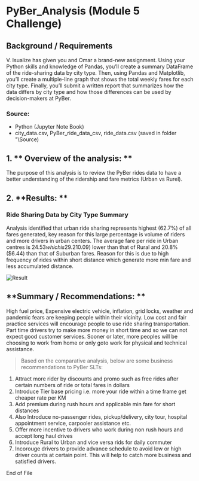 # PyBer_Analysis (Module 5 Challenge)

## **Background / Requirements**
V. Isualize has given you and Omar a brand-new assignment. Using your Python skills and knowledge of Pandas, you’ll create a summary DataFrame of the ride-sharing data by city type. Then, using Pandas and Matplotlib, you’ll create a multiple-line graph that shows the total weekly fares for each city type. Finally, you’ll submit a written report that summarizes how the data differs by city type and how those differences can be used by decision-makers at PyBer.

### **Source:** 
- Python (Jupyter Note Book) 
- city_data.csv, PyBer_ride_data_csv, ride_data.csv (saved in folder "\Source)

## 1. ** Overview of the analysis: **
The purpose of this analysis is to review the PyBer rides data to have a better understanding of the ridership and fare metrics (Urban vs Rurel).

## 2. **Results: **

### Ride Sharing Data by City Type Summary


Analysis identified that urban ride sharing represents highest (62.7%) of all fares generated, key reason for this large percentage is volume of riders and more drivers in urban centers. The average fare per ride in Urban centres is $24.53 which is 29.2% ($10.09) lower than that of Rural and 20.8% ($6.44) than that of Suburban fares. Reason for this is due to high frequency of rides within short distance which generate more min fare and less accumulated distance.

![Result](https://user-images.githubusercontent.com/90229438/152299645-b46e813d-4301-40c6-bd23-57bf3f99a12d.PNG)


## **Summary / Recommendations: **

High fuel price, Expensive electric vehicle, inflation, grid locks, weather and pandemic fears are keeping people within their vicinity. Low cost and fair practice services will encourage people to use ride sharing transportation. Part time drivers try to make more money in short time and so we can not expect good customer services. Sooner or later, more peoples will be choosing to work from home or only goto work for physical and technical assistance.   

> Based on the comparative analysis, below are some business recommendations to PyBer SLTs:
1. Attract more rider by discounts and promo such as free rides after certain numbers of ride or total fares in dollars
2. Introduce Tier base pricing i.e. more your ride within a time frame get cheaper rate per KM
3. Add premium during rush hours and applicable min fare for short distances
4. Also Introduce no-passenger rides, pickup/delivery, city tour, hospital appointment service, carpooler assistance etc. 
5. Offer more incentive to drivers who work during non rush hours and accept long haul drives
6. Introduce Rural to Urban and vice versa rids for daily commuter
7. Incorouge drivers to provide advance schedule to avoid low or high driver counts at certain point. This will help to catch more business and satisfied drivers.

End of File



